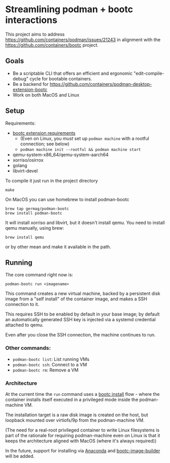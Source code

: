 # Streamlining podman + bootc interactions

This project aims to address <https://github.com/containers/podman/issues/21243>
in alignment with the <https://github.com/containers/bootc> project.

## Goals

- Be a scriptable CLI that offers an efficient and ergonomic "edit-compile-debug" cycle for bootable containers.
- Be a backend for <https://github.com/containers/podman-desktop-extension-bootc>
- Work on both MacOS and Linux

## Setup

Requirements:

- [bootc extension requirements](https://github.com/containers/podman-desktop-extension-bootc?tab=readme-ov-file#requirements)
  - (Even on Linux, you *must* set up `podman machine` with a rootful connection; see below)
  - `podman machine init --rootful && podman machine start`
- qemu-system-x86_64/qemu-system-aarch64
- xorriso/osirrox
- golang
- libvirt-devel


To compile it just run in the project directory

```shell
make
```

On MacOS you can use homebrew to install podman-bootc

```
brew tap germag/podman-bootc
brew install podman-bootc
```

It will install xorriso and libvirt, but it doesn't install qemu.
You need to install qemu manually, using brew:
```
brew install qemu
```
or by other mean and make it available in the path.


## Running

The core command right now is:

```shell
podman-bootc run <imagename>
```

This command creates a new virtual machine, backed by a persistent disk
image from a "self install" of the container image, and makes a SSH
connection to it.

This requires SSH to be enabled by default in your base image; by
default an automatically generated SSH key is injected via a systemd
credential attached to qemu.

Even after you close the SSH connection, the machine continues to run.

### Other commands:

- `podman-bootc list`: List running VMs
- `podman-bootc ssh`: Connect to a VM
- `podman-bootc rm`: Remove a VM

### Architecture

At the current time the `run` command uses a
[bootc install](https://containers.github.io/bootc/bootc-install.html)
flow - where the container installs itself executed in a privileged
mode inside the podman-machine VM.

The installation target is a raw disk image is created on the host, but loopback
mounted over virtiofs/9p from the podman-machine VM.

(The need for a real-root privileged container to write Linux filesystems is part of the
 rationale for requiring podman-machine even on Linux is that
 it keeps the architecture aligned with MacOS (where it's always required))

In the future, support for installing via [Anaconda](https://github.com/rhinstaller/anaconda/)
and [bootc-image-builder](https://github.com/osbuild/bootc-image-builder)
will be added.
